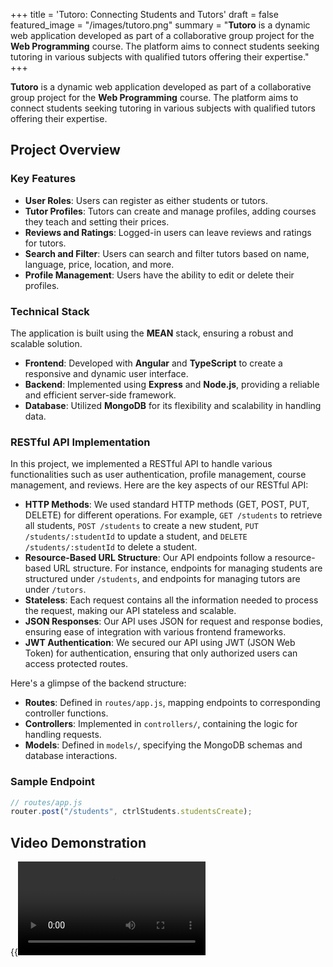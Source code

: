 +++
title = 'Tutoro: Connecting Students and Tutors'
draft = false
featured_image = "/images/tutoro.png"
summary = "**Tutoro** is a dynamic web application developed as part of a collaborative group project for the **Web Programming** course. The platform aims to connect students seeking tutoring in various subjects with qualified tutors offering their expertise."
+++

**Tutoro** is a dynamic web application developed as part of a collaborative group project for the **Web Programming** course. The platform aims to connect students seeking tutoring in various subjects with qualified tutors offering their expertise.

## Project Overview

### Key Features

- **User Roles**: Users can register as either students or tutors.
- **Tutor Profiles**: Tutors can create and manage profiles, adding courses they teach and setting their prices.
- **Reviews and Ratings**: Logged-in users can leave reviews and ratings for tutors.
- **Search and Filter**: Users can search and filter tutors based on name, language, price, location, and more.
- **Profile Management**: Users have the ability to edit or delete their profiles.

### Technical Stack

The application is built using the **MEAN** stack, ensuring a robust and scalable solution.

- **Frontend**: Developed with **Angular** and **TypeScript** to create a responsive and dynamic user interface.
- **Backend**: Implemented using **Express** and **Node.js**, providing a reliable and efficient server-side framework.
- **Database**: Utilized **MongoDB** for its flexibility and scalability in handling data.

### RESTful API Implementation

In this project, we implemented a RESTful API to handle various functionalities such as user authentication, profile management, course management, and reviews. Here are the key aspects of our RESTful API:

- **HTTP Methods**: We used standard HTTP methods (GET, POST, PUT, DELETE) for different operations. For example, `GET /students` to retrieve all students, `POST /students` to create a new student, `PUT /students/:studentId` to update a student, and `DELETE /students/:studentId` to delete a student.
- **Resource-Based URL Structure**: Our API endpoints follow a resource-based URL structure. For instance, endpoints for managing students are structured under `/students`, and endpoints for managing tutors are under `/tutors`.
- **Stateless**: Each request contains all the information needed to process the request, making our API stateless and scalable.
- **JSON Responses**: Our API uses JSON for request and response bodies, ensuring ease of integration with various frontend frameworks.
- **JWT Authentication**: We secured our API using JWT (JSON Web Token) for authentication, ensuring that only authorized users can access protected routes.

Here's a glimpse of the backend structure:

- **Routes**: Defined in `routes/app.js`, mapping endpoints to corresponding controller functions.
- **Controllers**: Implemented in `controllers/`, containing the logic for handling requests.
- **Models**: Defined in `models/`, specifying the MongoDB schemas and database interactions.

### Sample Endpoint

```javascript
// routes/app.js
router.post("/students", ctrlStudents.studentsCreate);
```

## Video Demonstration

{{<video src="videos/tutoro.mp4" type="video/mp4" preload="auto" >}}
